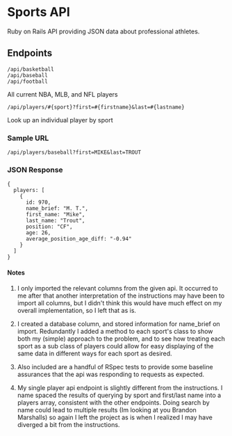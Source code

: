 # Sports API

Ruby on Rails API providing JSON data about professional athletes.

## Endpoints

```
/api/basketball
/api/baseball
/api/football
```
All current NBA, MLB, and NFL players
```
/api/players/#{sport}?first=#{firstname}&last=#{lastname}
```
Look up an individual player by sport

### Sample URL

```
/api/players/baseball?first=MIKE&last=TROUT
```

### JSON Response

```
{
  players: [
    {
      id: 970,
      name_brief: "M. T.",
      first_name: "Mike",
      last_name: "Trout",
      position: "CF",
      age: 26,
      average_position_age_diff: "-0.94"
    }
  ]
}
```

#### Notes
1. I only imported the relevant columns from the given api. It occurred to me after that another interpretation of the instructions may have been to import all columns, but I didn't think this would have much effect on my overall implementation, so I left that as is.

2. I created a database column, and stored information for name_brief on import. Redundantly I added a method to each sport's class to show both my (simple) approach to the problem, and to see how treating each sport as a sub class of players could allow for easy displaying of the same data in different ways for each sport as desired.

3. Also included are a handful of RSpec tests to provide some baseline assurances that the api was responding to requests as expected.

4. My single player api endpoint is slightly different from the instructions. I name spaced the results of querying by sport and first/last name into a players array, consistent with the other endpoints. Doing search by name could lead to multiple results (Im looking at you Brandon Marshalls) so again I left the project as is when I realized I may have diverged a bit from the instructions.
